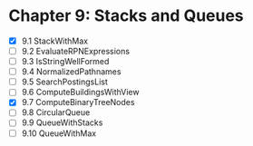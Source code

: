 # Chapter 9: Stacks and Queues

- [X] 9.1 StackWithMax
- [ ] 9.2 EvaluateRPNExpressions
- [ ] 9.3 IsStringWellFormed
- [ ] 9.4 NormalizedPathnames
- [ ] 9.5 SearchPostingsList
- [ ] 9.6 ComputeBuildingsWithView
- [X] 9.7 ComputeBinaryTreeNodes
- [ ] 9.8 CircularQueue
- [ ] 9.9 QueueWithStacks
- [ ] 9.10 QueueWithMax